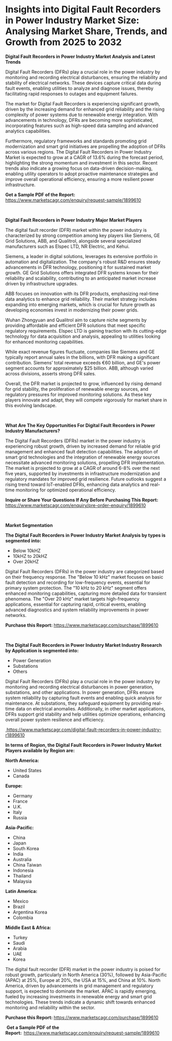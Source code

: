<p><h1>Insights into Digital Fault Recorders in Power Industry Market Size: Analysing Market Share, Trends, and Growth from 2025 to 2032</h1></p><p><strong>Digital Fault Recorders in Power Industry Market Analysis and Latest Trends</strong></p>
<p><p>Digital Fault Recorders (DFRs) play a crucial role in the power industry by monitoring and recording electrical disturbances, ensuring the reliability and stability of electrical networks. These devices capture critical data during fault events, enabling utilities to analyze and diagnose issues, thereby facilitating rapid responses to outages and equipment failures. </p><p>The market for Digital Fault Recorders is experiencing significant growth, driven by the increasing demand for enhanced grid reliability and the rising complexity of power systems due to renewable energy integration. With advancements in technology, DFRs are becoming more sophisticated, incorporating features such as high-speed data sampling and advanced analytics capabilities. </p><p>Furthermore, regulatory frameworks and standards promoting grid modernization and smart grid initiatives are propelling the adoption of DFRs across various regions. The Digital Fault Recorders in Power Industry Market is expected to grow at a CAGR of 13.6% during the forecast period, highlighting the strong momentum and investment in this sector. Recent trends also indicate a growing focus on data-driven decision-making, enabling utility operators to adopt proactive maintenance strategies and improve overall operational efficiency, ensuring a more resilient power infrastructure.</p></p>
<p><strong>Get a Sample PDF of the Report:&nbsp;</strong> <a href="https://www.marketscagr.com/enquiry/request-sample/1899610?utm_campaign=3498&utm_medium=2&utm_source=Github&utm_content=ia&utm_term=12042025&utm_id=digital-fault-recorders-in-power-industry">https://www.marketscagr.com/enquiry/request-sample/1899610</a></p>
<p>&nbsp;</p>
<p><strong>Digital Fault Recorders in Power Industry Major Market Players</strong></p>
<p><p>The digital fault recorder (DFR) market within the power industry is characterized by strong competition among key players like Siemens, GE Grid Solutions, ABB, and Qualitrol, alongside several specialized manufacturers such as Elspec LTD, NR Electric, and Kehui.</p><p>Siemens, a leader in digital solutions, leverages its extensive portfolio in automation and digitalization. The company's robust R&D ensures steady advancements in DFR technology, positioning it for sustained market growth. GE Grid Solutions offers integrated DFR systems known for their reliability and scalability, contributing to an anticipated market increase driven by infrastructure upgrades.</p><p>ABB focuses on innovation with its DFR products, emphasizing real-time data analytics to enhance grid reliability. Their market strategy includes expanding into emerging markets, which is crucial for future growth as developing economies invest in modernizing their power grids.</p><p>Wuhan Zhongyuan and Qualitrol aim to capture niche segments by providing affordable and efficient DFR solutions that meet specific regulatory requirements. Elspec LTD is gaining traction with its cutting-edge technology for data acquisition and analysis, appealing to utilities looking for enhanced monitoring capabilities.</p><p>While exact revenue figures fluctuate, companies like Siemens and GE typically report annual sales in the billions, with DFR making a significant contribution. Siemens’ total revenue exceeds €60 billion, and GE's power segment accounts for approximately $25 billion. ABB, although varied across divisions, asserts strong DFR sales.</p><p>Overall, the DFR market is projected to grow, influenced by rising demand for grid stability, the proliferation of renewable energy sources, and regulatory pressures for improved monitoring solutions. As these key players innovate and adapt, they will compete vigorously for market share in this evolving landscape.</p></p>
<p>&nbsp;</p>
<p><strong>What Are The Key Opportunities For Digital Fault Recorders in Power Industry Manufacturers?</strong></p>
<p><p>The Digital Fault Recorders (DFRs) market in the power industry is experiencing robust growth, driven by increased demand for reliable grid management and enhanced fault detection capabilities. The adoption of smart grid technologies and the integration of renewable energy sources necessitate advanced monitoring solutions, propelling DFR implementation. The market is projected to grow at a CAGR of around 6-8% over the next five years, supported by investments in infrastructure modernization and regulatory mandates for improved grid resilience. Future outlooks suggest a rising trend toward IoT-enabled DFRs, enhancing data analytics and real-time monitoring for optimized operational efficiency.</p></p>
<p><strong>Inquire or Share Your Questions If Any Before Purchasing This Report:</strong> <a href="https://www.marketscagr.com/enquiry/pre-order-enquiry/1899610?utm_campaign=3498&utm_medium=2&utm_source=Github&utm_content=ia&utm_term=12042025&utm_id=digital-fault-recorders-in-power-industry">https://www.marketscagr.com/enquiry/pre-order-enquiry/1899610</a></p>
<p>&nbsp;</p>
<p><strong>Market Segmentation</strong></p>
<p><strong>The Digital Fault Recorders in Power Industry Market Analysis by types is segmented into:</strong></p>
<p><ul><li>Below 10kHZ</li><li>10kHZ to 20kHZ</li><li>Over 20kHZ</li></ul></p>
<p><p>Digital Fault Recorders (DFRs) in the power industry are categorized based on their frequency response. The "Below 10 kHz" market focuses on basic fault detection and recording for low-frequency events, essential for primary system protection. The "10 kHz to 20 kHz" segment offers enhanced monitoring capabilities, capturing more detailed data for transient phenomena. The "Over 20 kHz" market targets high-frequency applications, essential for capturing rapid, critical events, enabling advanced diagnostics and system reliability improvements in power networks.</p></p>
<p><strong>Purchase this Report:&nbsp;</strong><a href="https://www.marketscagr.com/purchase/1899610?utm_campaign=3498&utm_medium=2&utm_source=Github&utm_content=ia&utm_term=12042025&utm_id=digital-fault-recorders-in-power-industry">https://www.marketscagr.com/purchase/1899610</a></p>
<p>&nbsp;</p>
<p><strong>The Digital Fault Recorders in Power Industry Market Industry Research by Application is segmented into:</strong></p>
<p><ul><li>Power Generation</li><li>Substations</li><li>Others</li></ul></p>
<p><p>Digital Fault Recorders (DFRs) play a crucial role in the power industry by monitoring and recording electrical disturbances in power generation, substations, and other applications. In power generation, DFRs ensure system reliability by capturing fault events and enabling quick analysis for maintenance. At substations, they safeguard equipment by providing real-time data on electrical anomalies. Additionally, in other market applications, DFRs support grid stability and help utilities optimize operations, enhancing overall power system resilience and efficiency.</p></p>
<p><a href="https://www.marketscagr.com/digital-fault-recorders-in-power-industry-r1899610?utm_campaign=3498&utm_medium=2&utm_source=Github&utm_content=ia&utm_term=12042025&utm_id=digital-fault-recorders-in-power-industry">&nbsp;https://www.marketscagr.com/digital-fault-recorders-in-power-industry-r1899610</a></p>
<p><strong>In terms of Region, the Digital Fault Recorders in Power Industry Market Players available by Region are:</strong></p>
<p>
    <p> <strong> North America: </strong>
        <ul>
            <li>United States</li>
            <li>Canada</li>
        </ul>
        </p> 
    <p> <strong> Europe: </strong>
        <ul>
            <li>Germany</li>
            <li>France</li>
            <li>U.K.</li>
            <li>Italy</li>
            <li>Russia</li>
        </ul>
        </p> 
    <p> <strong> Asia-Pacific: </strong>
        <ul>
            <li>China</li>
            <li>Japan</li>
            <li>South Korea</li>
            <li>India</li>
            <li>Australia</li>
            <li>China Taiwan</li>
            <li>Indonesia</li>
            <li>Thailand</li>
            <li>Malaysia</li>
        </ul>
        </p> 
    <p> <strong> Latin America: </strong>
        <ul>
            <li>Mexico</li>
            <li>Brazil</li>
            <li>Argentina Korea</li>
            <li>Colombia</li>
        </ul>
        </p> 
    <p> <strong> Middle East & Africa: </strong>
        <ul>
            <li>Turkey</li>
            <li>Saudi</li>
            <li>Arabia</li>
            <li>UAE</li>
            <li>Korea</li>
        </ul>
    </p>
    </p>
<p><p>The digital fault recorder (DFR) market in the power industry is poised for robust growth, particularly in North America (30%), followed by Asia-Pacific (APAC) at 25%, Europe at 20%, the USA at 15%, and China at 10%. North America, driven by advancements in grid management and regulatory support, is expected to dominate the market. APAC is rapidly emerging, fueled by increasing investments in renewable energy and smart grid technologies. These trends indicate a dynamic shift towards enhanced monitoring and reliability within the sector.</p></p>
<p><strong>Purchase this Report: </strong><a href="https://www.marketscagr.com/purchase/1899610?utm_campaign=3498&utm_medium=2&utm_source=Github&utm_content=ia&utm_term=12042025&utm_id=digital-fault-recorders-in-power-industry">https://www.marketscagr.com/purchase/1899610</a></p>
<p>&nbsp;<strong>Get a Sample PDF of the Report:&nbsp;&nbsp;</strong><a href="https://www.marketscagr.com/enquiry/request-sample/1899610?utm_campaign=3498&utm_medium=2&utm_source=Github&utm_content=ia&utm_term=12042025&utm_id=digital-fault-recorders-in-power-industry">https://www.marketscagr.com/enquiry/request-sample/1899610</a></p>
<p><strong></strong></p>
<p><p></p><p></p><p></p></p>